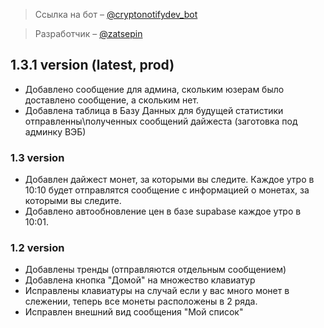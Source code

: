 > Ссылка на бот – [@cryptonotifydev_bot](https://t.me/cryptonotifydev_bot)

> Разработчик – [@zatsepin](https://t.me/zatsepin)

## 1.3.1 version (latest, prod)
- Добавлено сообщение для админа, скольким юзерам было доставлено сообщение, а скольким нет.
- Добавлена таблица в Базу Данных для будущей статистики отправленны\полученных сообщений дайжеста (заготовка под админку ВЭБ)

### 1.3 version
- Добавлен дайжест монет, за которыми вы следите. Каждое утро в 10:10 будет отправлятся сообщение с информацией о монетах, за которыми вы следите.
- Добавлено автообновление цен в базе supabase каждое утро в 10:01.

### 1.2 version
- Добавлены тренды (отправляются отдельным сообщением)
- Добавлена кнопка "Домой" на множество клавиатур
- Исправлены клавиатуры на случай если у вас много монет в слежении, теперь все монеты расположены в 2 ряда.
- Исправлен внешний вид сообщения "Мой список"
